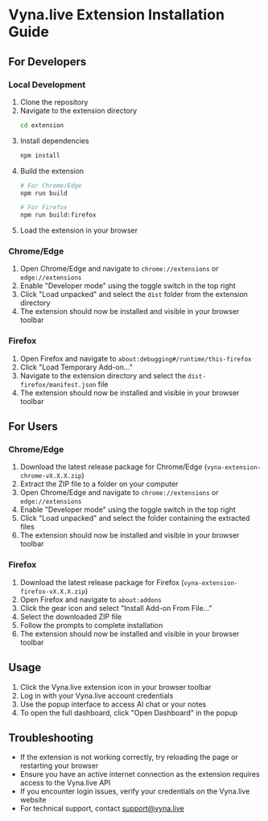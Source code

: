 # Vyna.live Extension Installation Guide

## For Developers

### Local Development

1. Clone the repository
2. Navigate to the extension directory
   ```bash
   cd extension
   ```
3. Install dependencies
   ```bash
   npm install
   ```
4. Build the extension
   ```bash
   # For Chrome/Edge
   npm run build
   
   # For Firefox
   npm run build:firefox
   ```
5. Load the extension in your browser

### Chrome/Edge

1. Open Chrome/Edge and navigate to `chrome://extensions` or `edge://extensions`
2. Enable "Developer mode" using the toggle switch in the top right
3. Click "Load unpacked" and select the `dist` folder from the extension directory
4. The extension should now be installed and visible in your browser toolbar

### Firefox

1. Open Firefox and navigate to `about:debugging#/runtime/this-firefox`
2. Click "Load Temporary Add-on..."
3. Navigate to the extension directory and select the `dist-firefox/manifest.json` file
4. The extension should now be installed and visible in your browser toolbar

## For Users

### Chrome/Edge

1. Download the latest release package for Chrome/Edge (`vyna-extension-chrome-vX.X.X.zip`)
2. Extract the ZIP file to a folder on your computer
3. Open Chrome/Edge and navigate to `chrome://extensions` or `edge://extensions`
4. Enable "Developer mode" using the toggle switch in the top right
5. Click "Load unpacked" and select the folder containing the extracted files
6. The extension should now be installed and visible in your browser toolbar

### Firefox

1. Download the latest release package for Firefox (`vyna-extension-firefox-vX.X.X.zip`)
2. Open Firefox and navigate to `about:addons`
3. Click the gear icon and select "Install Add-on From File..."
4. Select the downloaded ZIP file
5. Follow the prompts to complete installation
6. The extension should now be installed and visible in your browser toolbar

## Usage

1. Click the Vyna.live extension icon in your browser toolbar
2. Log in with your Vyna.live account credentials
3. Use the popup interface to access AI chat or your notes
4. To open the full dashboard, click "Open Dashboard" in the popup

## Troubleshooting

- If the extension is not working correctly, try reloading the page or restarting your browser
- Ensure you have an active internet connection as the extension requires access to the Vyna.live API
- If you encounter login issues, verify your credentials on the Vyna.live website
- For technical support, contact support@vyna.live
